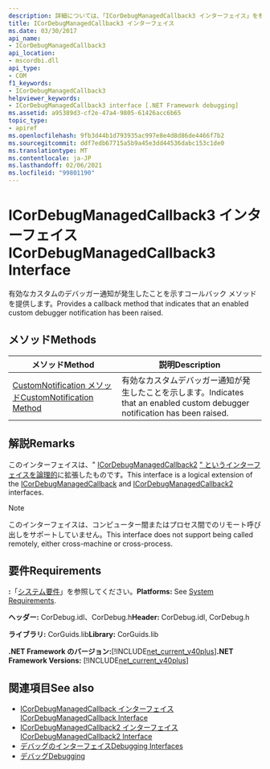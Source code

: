 ```yaml
---
description: 詳細については、「ICorDebugManagedCallback3 インターフェイス」を参照してください。
title: ICorDebugManagedCallback3 インターフェイス
ms.date: 03/30/2017
api_name:
- ICorDebugManagedCallback3
api_location:
- mscordbi.dll
api_type:
- COM
f1_keywords:
- ICorDebugManagedCallback3
helpviewer_keywords:
- ICorDebugManagedCallback3 interface [.NET Framework debugging]
ms.assetid: a95389d3-cf2e-47a4-9805-61426acc6b65
topic_type:
- apiref
ms.openlocfilehash: 9fb3d44b1d793935ac997e8e4d8d86de4466f7b2
ms.sourcegitcommit: ddf7edb67715a5b9a45e3dd44536dabc153c1de0
ms.translationtype: MT
ms.contentlocale: ja-JP
ms.lasthandoff: 02/06/2021
ms.locfileid: "99801190"
---
```

# <a name="icordebugmanagedcallback3-interface"></a><span data-ttu-id="cc7cb-103">ICorDebugManagedCallback3 インターフェイス</span><span class="sxs-lookup"><span data-stu-id="cc7cb-103">ICorDebugManagedCallback3 Interface</span></span>

<span data-ttu-id="cc7cb-104">有効なカスタムのデバッガー通知が発生したことを示すコールバック メソッドを提供します。</span><span class="sxs-lookup"><span data-stu-id="cc7cb-104">Provides a callback method that indicates that an enabled custom debugger notification has been raised.</span></span>  
  
## <a name="methods"></a><span data-ttu-id="cc7cb-105">メソッド</span><span class="sxs-lookup"><span data-stu-id="cc7cb-105">Methods</span></span>  
  
|<span data-ttu-id="cc7cb-106">メソッド</span><span class="sxs-lookup"><span data-stu-id="cc7cb-106">Method</span></span>|<span data-ttu-id="cc7cb-107">説明</span><span class="sxs-lookup"><span data-stu-id="cc7cb-107">Description</span></span>|  
|------------|-----------------|  
|[<span data-ttu-id="cc7cb-108">CustomNotification メソッド</span><span class="sxs-lookup"><span data-stu-id="cc7cb-108">CustomNotification Method</span></span>](icordebugmanagedcallback3-customnotification-method.md)|<span data-ttu-id="cc7cb-109">有効なカスタムデバッガー通知が発生したことを示します。</span><span class="sxs-lookup"><span data-stu-id="cc7cb-109">Indicates that an enabled custom debugger notification has been raised.</span></span>|  
  
## <a name="remarks"></a><span data-ttu-id="cc7cb-110">解説</span><span class="sxs-lookup"><span data-stu-id="cc7cb-110">Remarks</span></span>  

 <span data-ttu-id="cc7cb-111">このインターフェイスは、" [ICorDebugManagedCallback2](icordebugmanagedcallback2-interface.md) [" というインターフェイスを論理的](icordebugmanagedcallback-interface.md)に拡張したものです。</span><span class="sxs-lookup"><span data-stu-id="cc7cb-111">This interface is a logical extension of the [ICorDebugManagedCallback](icordebugmanagedcallback-interface.md) and [ICorDebugManagedCallback2](icordebugmanagedcallback2-interface.md) interfaces.</span></span>  
  
> [!NOTE]
> <span data-ttu-id="cc7cb-112">このインターフェイスは、コンピューター間またはプロセス間でのリモート呼び出しをサポートしていません。</span><span class="sxs-lookup"><span data-stu-id="cc7cb-112">This interface does not support being called remotely, either cross-machine or cross-process.</span></span>  
  
## <a name="requirements"></a><span data-ttu-id="cc7cb-113">要件</span><span class="sxs-lookup"><span data-stu-id="cc7cb-113">Requirements</span></span>  

 <span data-ttu-id="cc7cb-114">**:**「[システム要件](../../get-started/system-requirements.md)」を参照してください。</span><span class="sxs-lookup"><span data-stu-id="cc7cb-114">**Platforms:** See [System Requirements](../../get-started/system-requirements.md).</span></span>  
  
 <span data-ttu-id="cc7cb-115">**ヘッダー:** CorDebug.idl、CorDebug.h</span><span class="sxs-lookup"><span data-stu-id="cc7cb-115">**Header:** CorDebug.idl, CorDebug.h</span></span>  
  
 <span data-ttu-id="cc7cb-116">**ライブラリ:** CorGuids.lib</span><span class="sxs-lookup"><span data-stu-id="cc7cb-116">**Library:** CorGuids.lib</span></span>  
  
 <span data-ttu-id="cc7cb-117">**.NET Framework のバージョン:**[!INCLUDE[net_current_v40plus](../../../../includes/net-current-v40plus-md.md)]</span><span class="sxs-lookup"><span data-stu-id="cc7cb-117">**.NET Framework Versions:** [!INCLUDE[net_current_v40plus](../../../../includes/net-current-v40plus-md.md)]</span></span>  
  
## <a name="see-also"></a><span data-ttu-id="cc7cb-118">関連項目</span><span class="sxs-lookup"><span data-stu-id="cc7cb-118">See also</span></span>

- [<span data-ttu-id="cc7cb-119">ICorDebugManagedCallback インターフェイス</span><span class="sxs-lookup"><span data-stu-id="cc7cb-119">ICorDebugManagedCallback Interface</span></span>](icordebugmanagedcallback-interface.md)
- [<span data-ttu-id="cc7cb-120">ICorDebugManagedCallback2 インターフェイス</span><span class="sxs-lookup"><span data-stu-id="cc7cb-120">ICorDebugManagedCallback2 Interface</span></span>](icordebugmanagedcallback2-interface.md)
- [<span data-ttu-id="cc7cb-121">デバッグのインターフェイス</span><span class="sxs-lookup"><span data-stu-id="cc7cb-121">Debugging Interfaces</span></span>](debugging-interfaces.md)
- [<span data-ttu-id="cc7cb-122">デバッグ</span><span class="sxs-lookup"><span data-stu-id="cc7cb-122">Debugging</span></span>](index.md)
